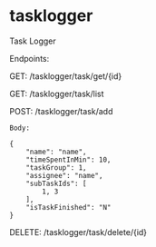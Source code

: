 # tasklogger
Task Logger

Endpoints:

GET:    /tasklogger/task/get/{id}

GET:    /tasklogger/task/list

POST:   /tasklogger/task/add

    Body: 
    
    {
        "name": "name",
        "timeSpentInMin": 10,
        "taskGroup": 1,
        "assignee": "name",
        "subTaskIds": [
            1, 3
        ],
        "isTaskFinished": "N"
    }


DELETE: /tasklogger/task/delete/{id}
